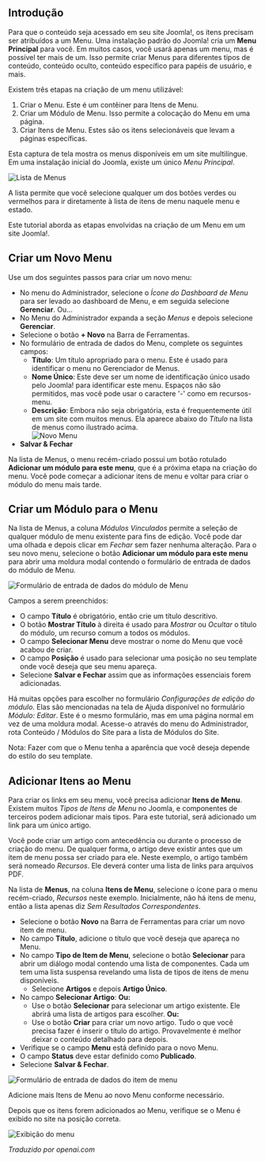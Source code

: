 <!-- Filename: J4.x:Adding_a_New_Menu / Display title: Adicionando um Novo Menu   -->

## Introdução

Para que o conteúdo seja acessado em seu site Joomla!, os itens precisam ser atribuídos a um Menu. Uma instalação padrão do Joomla! cria um **Menu Principal** para você. Em muitos casos, você usará apenas um menu, mas é possível ter mais de um. Isso permite criar Menus para diferentes tipos de conteúdo, conteúdo oculto, conteúdo específico para papéis de usuário, e mais.

Existem três etapas na criação de um menu utilizável:

1. Criar o Menu. Este é um contêiner para Itens de Menu.
2. Criar um Módulo de Menu. Isso permite a colocação do Menu em uma página.
3. Criar Itens de Menu. Estes são os itens selecionáveis que levam a páginas específicas.

Esta captura de tela mostra os menus disponíveis em um site multilíngue. Em uma instalação inicial do Joomla, existe um único *Menu Principal*.

![Lista de Menus](../../../en/images/menus/menus-manage.png)

A lista permite que você selecione qualquer um dos botões verdes ou vermelhos para ir diretamente à lista de itens de menu naquele menu e estado.

Este tutorial aborda as etapas envolvidas na criação de um Menu em um site Joomla!.

## Criar um Novo Menu

Use um dos seguintes passos para criar um novo menu:

- No menu do Administrador, selecione o *Ícone do Dashboard de Menu* para ser levado ao dashboard de Menu, e em seguida selecione **Gerenciar**. Ou...
- No Menu do Administrador expanda a seção *Menus* e depois selecione **Gerenciar**.
- Selecione o botão **+ Novo** na Barra de Ferramentas.
- No formulário de entrada de dados do Menu, complete os seguintes campos:
  - **Título**: Um título apropriado para o menu. Este é usado para identificar o menu no Gerenciador de Menus.
  - **Nome Único**: Este deve ser um nome de identificação único usado pelo Joomla! para identificar este menu. Espaços não são permitidos, mas você pode usar o caractere '-' como em recursos-menu.
  - **Descrição**: Embora não seja obrigatória, esta é frequentemente útil em um site com muitos menus. Ela aparece abaixo do *Título* na lista de menus como ilustrado acima.<br>
    ![Novo Menu](../../../en/images/menus/menus-new.png)
- **Salvar & Fechar**

Na lista de Menus, o menu recém-criado possui um botão rotulado **Adicionar um módulo para este menu**, que é a próxima etapa na criação do menu. Você pode começar a adicionar itens de menu e voltar para criar o módulo do menu mais tarde.

## Criar um Módulo para o Menu

Na lista de Menus, a coluna *Módulos Vinculados* permite a seleção de qualquer módulo de menu existente para fins de edição. Você pode dar uma olhada e depois clicar em *Fechar* sem fazer nenhuma alteração. Para o seu novo menu, selecione o botão **Adicionar um módulo para este menu** para abrir uma moldura modal contendo o formulário de entrada de dados do módulo de Menu.

![Formulário de entrada de dados do módulo de Menu](../../../en/images/menus/menus-module.png)

Campos a serem preenchidos:

* O campo **Título** é obrigatório, então crie um título descritivo.
* O botão **Mostrar Título** à direita é usado para *Mostrar* ou *Ocultar* o título do módulo, um recurso comum a todos os módulos.
* O campo **Selecionar Menu** deve mostrar o nome do Menu que você acabou de criar.
* O campo **Posição** é usado para selecionar uma posição no seu template onde você deseja que seu menu apareça.
* Selecione **Salvar e Fechar** assim que as informações essenciais forem adicionadas.

Há muitas opções para escolher no formulário *Configurações de edição do módulo*. Elas são mencionadas na tela de Ajuda disponível no formulário *Módulo: Editar*. Este é o mesmo formulário, mas em uma página normal em vez de uma moldura modal. Acesse-o através do menu do Administrador, rota Conteúdo / Módulos do Site para a lista de Módulos do Site.

Nota: Fazer com que o Menu tenha a aparência que você deseja depende do estilo do seu template.

## Adicionar Itens ao Menu

Para criar os links em seu menu, você precisa adicionar **Itens de Menu**. Existem muitos *Tipos de Itens de Menu* no Joomla, e componentes de terceiros podem adicionar mais tipos. Para este tutorial, será adicionado um link para um único artigo.

Você pode criar um artigo com antecedência ou durante o processo de criação do menu. De qualquer forma, o artigo deve existir antes que um item de menu possa ser criado para ele. Neste exemplo, o artigo também será nomeado *Recursos*. Ele deverá conter uma lista de links para arquivos PDF.

Na lista de **Menus**, na coluna **Itens de Menu**, selecione o ícone para o menu recém-criado, *Recursos* neste exemplo. Inicialmente, não há itens de menu, então a lista apenas diz *Sem Resultados Correspondentes*.

- Selecione o botão **Novo** na Barra de Ferramentas para criar um novo item de menu.
- No campo **Título**, adicione o título que você deseja que apareça no Menu.
- No campo **Tipo de Item de Menu**, selecione o botão **Selecionar** para abrir um diálogo modal contendo uma lista de componentes. Cada um tem uma lista suspensa revelando uma lista de tipos de itens de menu disponíveis.
  - Selecione **Artigos** e depois **Artigo Único**.
- No campo **Selecionar Artigo**: **Ou:**
  - Use o botão **Selecionar** para selecionar um artigo existente. Ele abrirá uma lista de artigos para escolher. **Ou:**
  - Use o botão **Criar** para criar um novo artigo. Tudo o que você precisa fazer é inserir o título do artigo. Provavelmente é melhor deixar o conteúdo detalhado para depois.
- Verifique se o campo **Menu** está definido para o novo Menu.
- O campo **Status** deve estar definido como **Publicado**.
- Selecione **Salvar & Fechar**.

![Formulário de entrada de dados do item de menu](../../../en/images/menus/menus-single-article.png)

Adicione mais Itens de Menu ao novo Menu conforme necessário.

Depois que os itens forem adicionados ao Menu, verifique se o Menu é exibido no site na posição correta.

![Exibição do menu](../../../en/images/menus/menus-display.png)

*Traduzido por openai.com*

